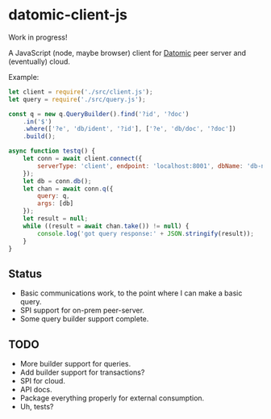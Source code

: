 # datomic-client-js

Work in progress!

A JavaScript (node, maybe browser) client for [Datomic](https://datomic.com)
peer server and (eventually) cloud.

Example:

```javascript
let client = require('./src/client.js');
let query = require('./src/query.js');

const q = new q.QueryBuilder().find('?id', '?doc')
    .in('$')
    .where(['?e', 'db/ident', '?id'], ['?e', 'db/doc', '?doc'])
    .build();

async function testq() {
    let conn = await client.connect({
        serverType: 'client', endpoint: 'localhost:8001', dbName: 'db-name', accessKey: 'access-key', secret: 'secret'
    });
    let db = conn.db();
    let chan = await conn.q({
        query: q,
        args: [db]
    });
    let result = null;
    while ((result = await chan.take()) != null) {
        console.log('got query response:' + JSON.stringify(result));
    }
}
```

## Status

* Basic communications work, to the point where I can make a basic query.
* SPI support for on-prem peer-server.
* Some query builder support complete.

## TODO

* More builder support for queries.
* Add builder support for transactions?
* SPI for cloud.
* API docs.
* Package everything properly for external consumption.
* Uh, tests?